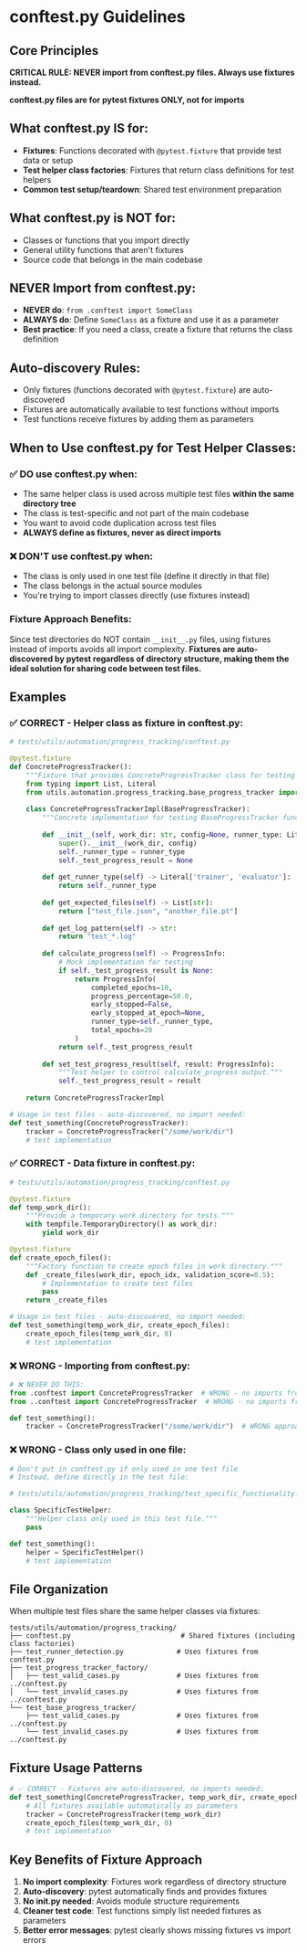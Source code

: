 # conftest.py Guidelines

## Core Principles

**CRITICAL RULE: NEVER import from conftest.py files. Always use fixtures instead.**

**conftest.py files are for pytest fixtures ONLY, not for imports**

## What conftest.py IS for:
- **Fixtures**: Functions decorated with `@pytest.fixture` that provide test data or setup
- **Test helper class factories**: Fixtures that return class definitions for test helpers
- **Common test setup/teardown**: Shared test environment preparation

## What conftest.py is NOT for:
- Classes or functions that you import directly
- General utility functions that aren't fixtures
- Source code that belongs in the main codebase

## NEVER Import from conftest.py:
- **NEVER do**: `from .conftest import SomeClass`
- **ALWAYS do**: Define `SomeClass` as a fixture and use it as a parameter
- **Best practice**: If you need a class, create a fixture that returns the class definition

## Auto-discovery Rules:
- Only fixtures (functions decorated with `@pytest.fixture`) are auto-discovered
- Fixtures are automatically available to test functions without imports
- Test functions receive fixtures by adding them as parameters

## When to Use conftest.py for Test Helper Classes:

### ✅ DO use conftest.py when:
- The same helper class is used across multiple test files **within the same directory tree**
- The class is test-specific and not part of the main codebase
- You want to avoid code duplication across test files
- **ALWAYS define as fixtures, never as direct imports**

### ❌ DON'T use conftest.py when:
- The class is only used in one test file (define it directly in that file)
- The class belongs in the actual source modules
- You're trying to import classes directly (use fixtures instead)

### Fixture Approach Benefits:
Since test directories do NOT contain `__init__.py` files, using fixtures instead of imports avoids all import complexity. **Fixtures are auto-discovered by pytest regardless of directory structure, making them the ideal solution for sharing code between test files.**

## Examples

### ✅ CORRECT - Helper class as fixture in conftest.py:
```python
# tests/utils/automation/progress_tracking/conftest.py

@pytest.fixture
def ConcreteProgressTracker():
    """Fixture that provides ConcreteProgressTracker class for testing BaseProgressTracker."""
    from typing import List, Literal
    from utils.automation.progress_tracking.base_progress_tracker import BaseProgressTracker, ProgressInfo
    
    class ConcreteProgressTrackerImpl(BaseProgressTracker):
        """Concrete implementation for testing BaseProgressTracker functionality."""
        
        def __init__(self, work_dir: str, config=None, runner_type: Literal['trainer', 'evaluator'] = 'trainer'):
            super().__init__(work_dir, config)
            self._runner_type = runner_type
            self._test_progress_result = None
        
        def get_runner_type(self) -> Literal['trainer', 'evaluator']:
            return self._runner_type
        
        def get_expected_files(self) -> List[str]:
            return ["test_file.json", "another_file.pt"]
        
        def get_log_pattern(self) -> str:
            return "test_*.log"
        
        def calculate_progress(self) -> ProgressInfo:
            # Mock implementation for testing
            if self._test_progress_result is None:
                return ProgressInfo(
                    completed_epochs=10,
                    progress_percentage=50.0,
                    early_stopped=False,
                    early_stopped_at_epoch=None,
                    runner_type=self._runner_type,
                    total_epochs=20
                )
            return self._test_progress_result
        
        def set_test_progress_result(self, result: ProgressInfo):
            """Test helper to control calculate_progress output."""
            self._test_progress_result = result
    
    return ConcreteProgressTrackerImpl

# Usage in test files - auto-discovered, no import needed:
def test_something(ConcreteProgressTracker):
    tracker = ConcreteProgressTracker("/some/work/dir")
    # test implementation
```

### ✅ CORRECT - Data fixture in conftest.py:
```python
# tests/utils/automation/progress_tracking/conftest.py

@pytest.fixture
def temp_work_dir():
    """Provide a temporary work directory for tests."""
    with tempfile.TemporaryDirectory() as work_dir:
        yield work_dir

@pytest.fixture  
def create_epoch_files():
    """Factory function to create epoch files in work directory."""
    def _create_files(work_dir, epoch_idx, validation_score=0.5):
        # Implementation to create test files
        pass
    return _create_files

# Usage in test files - auto-discovered, no import needed:
def test_something(temp_work_dir, create_epoch_files):
    create_epoch_files(temp_work_dir, 0)
    # test implementation
```

### ❌ WRONG - Importing from conftest.py:
```python
# ❌ NEVER DO THIS:
from .conftest import ConcreteProgressTracker  # WRONG - no imports from conftest!
from ..conftest import ConcreteProgressTracker  # WRONG - no imports from conftest!

def test_something():
    tracker = ConcreteProgressTracker("/some/work/dir")  # WRONG approach
```

### ❌ WRONG - Class only used in one file:
```python
# Don't put in conftest.py if only used in one test file
# Instead, define directly in the test file:

# tests/utils/automation/progress_tracking/test_specific_functionality.py

class SpecificTestHelper:
    """Helper class only used in this test file."""
    pass

def test_something():
    helper = SpecificTestHelper()
    # test implementation
```

## File Organization

When multiple test files share the same helper classes via fixtures:

```
tests/utils/automation/progress_tracking/
├── conftest.py                           # Shared fixtures (including class factories)
├── test_runner_detection.py             # Uses fixtures from conftest.py
├── test_progress_tracker_factory/
│   ├── test_valid_cases.py              # Uses fixtures from ../conftest.py  
│   └── test_invalid_cases.py            # Uses fixtures from ../conftest.py
└── test_base_progress_tracker/
    ├── test_valid_cases.py              # Uses fixtures from ../conftest.py
    └── test_invalid_cases.py            # Uses fixtures from ../conftest.py
```

## Fixture Usage Patterns

```python
# ✅ CORRECT - Fixtures are auto-discovered, no imports needed:
def test_something(ConcreteProgressTracker, temp_work_dir, create_epoch_files):
    # All fixtures available automatically as parameters
    tracker = ConcreteProgressTracker(temp_work_dir)
    create_epoch_files(temp_work_dir, 0)
    # test implementation
```

## Key Benefits of Fixture Approach

1. **No import complexity**: Fixtures work regardless of directory structure
2. **Auto-discovery**: pytest automatically finds and provides fixtures
3. **No __init__.py needed**: Avoids module structure requirements
4. **Cleaner test code**: Test functions simply list needed fixtures as parameters
5. **Better error messages**: pytest clearly shows missing fixtures vs import errors
